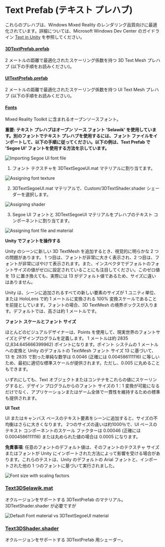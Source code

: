 # Text Prefab (テキスト プレハブ)

これらのプレハブは、Windows Mixed Reality のレンダリング品質向けに最適化されています。詳細については、Microsoft Windows Dev Center のガイドライン [Text in Unity](https://docs.microsoft.com/en-us/windows/mixed-reality/text-in-unity) を参照してください。

#### [3DTextPrefab.prefab](https://github.com/microsoft/MixedRealityToolkit-Unity/tree/mrtk_development/Assets/MixedRealityToolkit.SDK/StandardAssets/Prefabs/Text)

2 メートルの距離で最適化されたスケーリング係数を持つ 3D Text Mesh プレハブ (以下の手順をお読みください)。

#### [UITextPrefab.prefab](https://github.com/microsoft/MixedRealityToolkit-Unity/tree/mrtk_development/Assets/MixedRealityToolkit.SDK/StandardAssets/Prefabs/Text)

2 メートルの距離で最適化されたスケーリング係数を持つ UI Text Mesh プレハブ (以下の手順をお読みください)。

#### [Fonts](/Assets/MixedRealityToolkit/StandardAssets/Fonts)

Mixed Reality Toolkit に含まれるオープンソースフォント。


**重要: テキスト プレハブはオープン ソース フォント 'Selawik' を使用しています。別のフォントでテキスト プレハブを使用するには、フォント ファイルをインポートして、以下の手順に従ってください。以下の例は、Text Prefab で 'Segoe UI' フォントを使用する方法を示しています。**

![Importing Segoe UI font file](../Documentation/Images/TextPrefab/TextPrefabInstructions01.png)

1. フォント テクスチャを 3DTextSegoeUI.mat マテリアルに割り当てます。

![Assigning font texture](../Documentation/Images/TextPrefab/TextPrefabInstructions02.png)

2. 3DTextSegoeUI.mat マテリアルで、Custom/3DTextShader.shader シェーダーを選択します。

![Assigning shader](../Documentation/Images/TextPrefab/TextPrefabInstructions03.png)

3. Segoe UI フォントと 3DTextSegoeUI マテリアルをプレハブのテキスト コンポーネントに割り当てます。

![Assigning font file and material](../Documentation/Images/TextPrefab/TextPrefabInstructions04.png)

**Unity でフォントを操作する**

Unity のシーンに新しい 3D TextMesh を追加するとき、視覚的に明らかな 2 つの問題があります。 1 つ目は、フォントが非常に大きく表示され、2 つ目は、フォントが非常にぼやけて表示されます。また、インスペクタでデフォルトのフォントサイズの値がゼロに設定されていることにも注目してください。このゼロ値を 13 に置き換えても、実際には 13 がデフォルト値であるため、サイズに違いはありません。

Unity は、シーンに追加されるすべての新しい要素のサイズが 1 ユニティ単位、または HoloLens で約 1 メートルに変換される 100% 変換スケールであることを前提としています。フォントの場合、3D TextMesh の境界ボックスが入ります。デフォルトでは、高さは約 1 メートルです。

**フォント スケールとフォント サイズ**

ほとんどのビジュアルデザイナーは、Points を使用して、現実世界のフォントサイズとデザインプログラムを定義します。 1 メートルは約 2835 (2,834.645666399962) ポイントになります。ポイント システムの 1 メートルへの変換と Unity のデフォルトの TextMesh フォント サイズ 13 に基づいて、13 を 2835 で割った単純な数学は 0.0046 (正確には 0.004586111116) に等しいため、最初に適切な標準スケールが提供されます。ただし、0.005 に丸めることもできます。

いずれにしても、Text オブジェクトまたはコンテナをこれらの値にスケーリングすると、デザイン プログラムからのフォント サイズの 1：1 変換が可能になるだけでなく、アプリケーションまたはゲーム全体で一貫性を維持するための標準も提供されます。

**UI Text**

UI またはキャンバス ベースのテキスト要素をシーンに追加すると、サイズの不均衡はさらに大きくなります。 2つのサイズの違いは約1000％で、UI ベースのテキスト コンポーネントのスケール ファクターは 0.00046 (正確には 0.0004586111116) または丸められた値の場合は 0.0005 になります。
 
**免責事項**: 任意のフォントのデフォルト値は、そのフォントのテクスチャ サイズまたはフォントが Unity にインポートされた方法によって影響を受ける場合があります。これらのテストは、Unity のデフォルトの Arial フォントと、インポートされた他の 1 つのフォントに基づいて実行されました。

![Font size with scaling factors](../Documentation/Images/TextPrefab/TextPrefabInstructions07.png)

### [Text3DSelawik.mat](/Assets/MixedRealityToolkit/StandardAssets/Materials/)

オクルージョンをサポートする 3DTextPrefab のマテリアル。3DTextShader.shader が必要ですが

![Default Font material vs 3DTextSegoeUI material](../Documentation/Images/TextPrefab/TextPrefabInstructions06.png)


### [Text3DShader.shader](/Assets/MixedRealityToolkit/StandardAssets/Shaders/)

オクルージョンをサポートする 3DTextPrefab 用シェーダー。
